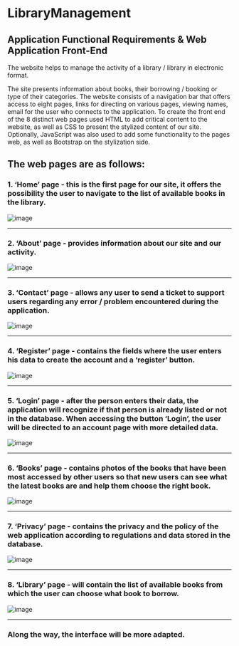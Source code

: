 # LibraryManagement
Application Functional Requirements &amp; Web Application Front-End
-------------------------------------------------------

The website helps to manage the activity of a library / library in electronic format.

The site presents information about books, their borrowing / booking or type of their categories. The website consists of a navigation bar that offers access to eight pages, links for directing on various pages, viewing names, email for the user who connects to the application. To create the front end of the 8 distinct web pages used HTML to add critical content to the website, as well as CSS to present the stylized content of our site.
Optionally, JavaScript was also used to add some functionality to the pages
web, as well as Bootstrap on the stylization side.


## The web pages are as follows:

###  1. ‘Home’ page - this is the first page for our site, it offers the possibility the user to navigate to the list of available books in the library.

![image](https://user-images.githubusercontent.com/72825756/159164746-b0a95149-e6eb-418c-85cb-da0e4f4ea199.png)

--------------------------------------------------

###  2. ‘About’ page - provides information about our site and our activity.

![image](https://user-images.githubusercontent.com/72825756/159164810-c894101c-c06a-4302-8841-0fa71c64099d.png)

---------------------------------------------------

###  3. ‘Contact’ page - allows any user to send a ticket to support users regarding any error / problem encountered during the application.

![image](https://user-images.githubusercontent.com/72825756/159164837-7e91d1c6-a6ee-4b7c-96e9-391f1613effe.png)

---------------------------------------------------

###  4. ‘Register’ page - contains the fields where the user enters his data to create the account and a ‘register’ button.

![image](https://user-images.githubusercontent.com/72825756/159164874-81b0cece-ca9d-4f43-af53-44297a92d27b.png)

---------------------------------------------------

###  5. ‘Login’ page - after the person enters their data, the application will recognize if that person is already listed or not in the database. When accessing the button ‘Login’, the user will be directed to an account page with more detailed data.

![image](https://user-images.githubusercontent.com/72825756/159164916-067b33b8-54bb-4b90-9378-1cdbc130dac0.png)

---------------------------------------------------

###  6. ‘Books’ page - contains photos of the books that have been most accessed by other users so that new users can see what the latest books are and help them choose the right book.

![image](https://user-images.githubusercontent.com/72825756/159164978-ced55c26-14ce-4ecf-ae4e-928d922f5bcc.png)

------------------------------------------------------

###  7. ‘Privacy’ page - contains the privacy and the policy of the web application according to regulations and data stored in the database.

![image](https://user-images.githubusercontent.com/72825756/159165049-9f47605d-1ed8-4b31-a5ad-688c755544a6.png)

--------------------------------------------------------

###  8. ‘Library’ page - will contain the list of available books from which the user can choose what book to borrow.

![image](https://user-images.githubusercontent.com/72825756/159165127-2e57108d-6ad1-472f-805b-bf9b39162aa9.png)

--------------------------------------------------------

###  Along the way, the interface will be more adapted.
